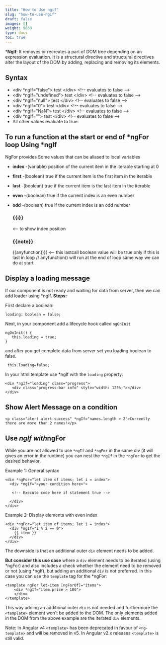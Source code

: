 ```yaml
---
title: "How to Use ngif"
slug: "how-to-use-ngif"
draft: false
images: []
weight: 9838
type: docs
toc: true
---
```


***NgIf**: It removes or recreates a part of DOM tree depending on an expression evaluation.  It is a structural directive and structural directives alter the layout of the DOM by adding, replacing and removing its elements.



## Syntax
- \<div *ngIf="false"\> test \</div\> \<!-- evaluates to false --\>
- \<div *ngIf="undefined"\> test \</div\> \<!-- evaluates to false --\>
- \<div *ngIf="null"\> test \</div\> \<!-- evaluates to false --\>
- \<div *ngIf="0"\> test \</div\> \<!-- evaluates to false --\>
- \<div *ngIf="NaN"\> test \</div\> \<!-- evaluates to false --\>
- \<div *ngIf=""\> test \</div\> \<!-- evaluates to false --\>
- All other values evaluate to true.

## To run a function at the start or end of *ngFor loop Using *ngIf
NgFor  provides Some values that can be aliased to local variables

 - **index** -(variable) position of the current item in the iterable starting at 0
 - **first** -(boolean) true if the current item is the first item in the iterable
 - **last** -(boolean) true if the current item is the last item in the iterable
 - **even** -(boolean) true if the current index is an even number
 - **odd** -(boolean) true if the current index is an odd number

  

  

    <div *ngFor="let note of csvdata; let i=index; let lastcall=last">
          <h3>{{i}}</h3> <-- to show index position
          <h3>{{note}}</h3>
          <span *ngIf="lastcall">{{anyfunction()}} </span><-- this lastcall boolean value will be true only if this is last in loop
          // anyfunction() will run at the end of loop same way we can do at start
        </div>



## Display a loading message
If our component is not ready and waiting for data from server, then we can add loader using *ngIf.
**Steps:**

First declare a boolean:

    loading: boolean = false;

Next, in your component add a lifecycle hook called `ngOnInit`

    ngOnInit() {
       this.loading = true;
    }

and after you get complete data from server set you loading boolean to false.
   
     this.loading=false; 

In your html template use *ngIf with the `loading` property:

    <div *ngIf="loading" class="progress">
       <div class="progress-bar info" style="width: 125%;"></div>
    </div>

## Show Alert Message on a condition
    <p class="alert alert-success" *ngIf="names.length > 2">Currently there are more than 2 names!</p>

## Use *ngIf with*ngFor
While you are not allowed to use `*ngIf` and `*ngFor` in the same div (it will gives an error in the runtime) you can nest the `*ngIf` in the `*ngFor` to get the desired behavior.

Example 1: General syntax

    <div *ngFor="let item of items; let i = index">
      <div *ngIf="<your condition here>">

       <!-- Execute code here if statement true -->

      </div>
    </div>

Example 2: Display elements with even index

    <div *ngFor="let item of items; let i = index">
      <div *ngIf="i % 2 == 0">
        {{ item }}
      </div>
    </div>

The downside is that an additional outer `div` element needs to be added.

**But consider this use case** where a `div` element needs to be iterated (using *ngFor) and also includes a check whether the element need to be removed or not (using *ngIf), but adding an additional `div` is not preferred. In this case you can use the `template` tag for the *ngFor:

    <template ngFor let-item [ngForOf]="items">
        <div *ngIf="item.price > 100">
        </div>
    </template>

This way adding an additional outer `div` is not needed and furthermore the `<template>` element won't be added to the DOM. The only elements added in the DOM from the above example are the iterated `div` elements.

Note: In Angular v4 `<template>` has been deprecated in favour of `<ng-template>` and will be removed in v5. In Angular v2.x releases `<template>` is still valid.

